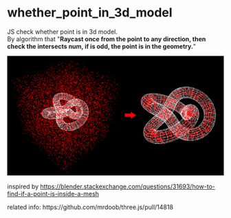 # whether_point_in_3d_model
JS check whether point is in 3d model.<br>
By algorithm that "<b>Raycast once from the point to any direction, then check the intersects num, if is odd, the point is in the geometry.</b>"

<img src="./about.png">
<p>inspired by <a href="https://blender.stackexchange.com/questions/31693/how-to-find-if-a-point-is-inside-a-mesh" target="_blank">https://blender.stackexchange.com/questions/31693/how-to-find-if-a-point-is-inside-a-mesh</a></p>

<p>related info: https://github.com/mrdoob/three.js/pull/14818</p>
